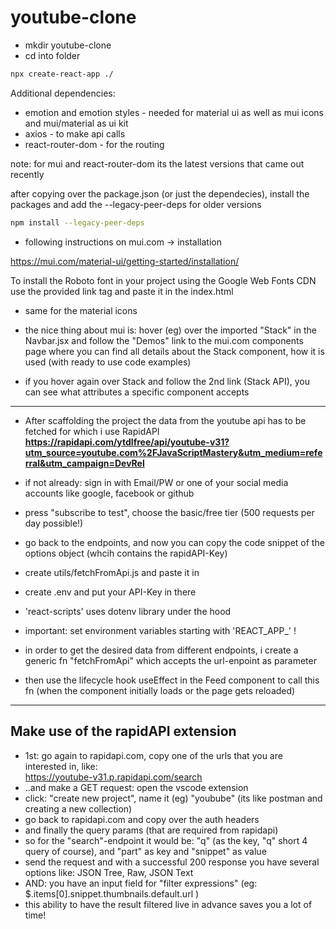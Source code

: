 # youtube-clone

- mkdir youtube-clone
- cd into folder
```sh
npx create-react-app ./
```

Additional dependencies:
- emotion and emotion styles - needed for material ui 
as well as mui icons and mui/material as ui kit 
- axios - to make api calls
- react-router-dom - for the routing

note: for mui and react-router-dom its the latest versions that came out recently

after copying over the package.json (or just the dependecies), install the packages and add the --legacy-peer-deps for older versions

```sh
npm install --legacy-peer-deps
```

- following instructions on mui.com  -> installation
  
https://mui.com/material-ui/getting-started/installation/

To install the Roboto font in your project using the Google Web Fonts CDN use the provided link tag and paste it in the index.html
- same for the material icons

- the nice thing about mui is: hover (eg) over the imported "Stack" in the Navbar.jsx and follow the "Demos" link to the mui.com components page where you can find all details about the Stack component, how it is used (with ready to use code examples)

- if you hover again over Stack and follow the 2nd link (Stack API), you can see what attributes a specific component accepts

---

- After scaffolding the project the data from the youtube api has to be fetched for which i use RapidAPI\
  **https://rapidapi.com/ytdlfree/api/youtube-v31?utm_source=youtube.com%2FJavaScriptMastery&utm_medium=referral&utm_campaign=DevRel**
- if not already: sign in with Email/PW or one of your social media accounts like google, facebook or github
- press "subscribe to test", choose the basic/free tier (500 requests per day possible!)
- go back to the endpoints, and now you can copy the code snippet of the options object (whcih contains the rapidAPI-Key)
- create utils/fetchFromApi.js and paste it in
- create .env and put your API-Key in there

- 'react-scripts' uses dotenv library under the hood
- important: set environment variables starting with 'REACT_APP_' !

- in order to get the desired data from different endpoints, i create a generic fn "fetchFromApi" which accepts the url-enpoint as parameter
- then use the lifecycle hook useEffect in the Feed component to call this fn (when the component initially loads or the page gets reloaded)
 
---

## Make use of the rapidAPI extension

- 1st: go again to rapidapi.com, copy one of the urls that you are interested in, like:   
https://youtube-v31.p.rapidapi.com/search
- ..and make a GET request: open the vscode extension 
- click: "create new project", name it (eg) "youbube" (its like postman and creating a new collection)
- go back to rapidapi.com and copy over the auth headers
- and finally the query params (that are required from rapidapi)
- so for the "search"-endpoint it would be: "q" (as the key, "q" short 4 query of course), and "part" as key and "snippet" as value
- send the request and with a successful 200 response you have several options like: JSON Tree, Raw, JSON Text
- AND: you have an input field for "filter expressions" (eg: $.items[0].snippet.thumbnails.default.url )
- this ability to have the result filtered live in advance saves you a lot of time!